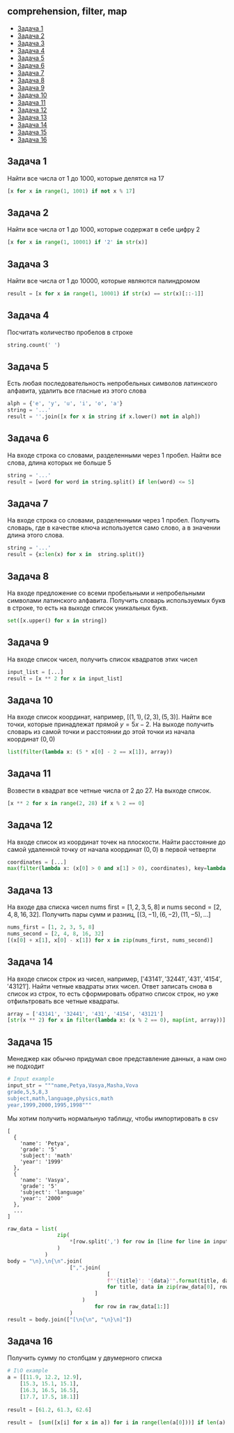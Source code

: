 ## comprehension, filter, map
+ [Задача 1](#задача-1)
+ [Задача 2](#задача-2)
+ [Задача 3](#задача-3)
+ [Задача 4](#задача-4)
+ [Задача 5](#задача-5)
+ [Задача 6](#задача-6)
+ [Задача 7](#задача-7)
+ [Задача 8](#задача-8)
+ [Задача 9](#задача-9)
+ [Задача 10](#задача-10)
+ [Задача 11](#задача-11)
+ [Задача 12](#задача-12)
+ [Задача 13](#задача-13)
+ [Задача 14](#задача-14)
+ [Задача 15](#задача-15)
+ [Задача 16](#задача-16)

## Задача 1
Найти все числа от 1 до 1000, которые делятся на 17

```python
[x for x in range(1, 1001) if not x % 17]
```

## Задача 2
Найти все числа от 1 до 1000, которые содержат в себе цифру 2

```python
[x for x in range(1, 10001) if '2' in str(x)]
```

## Задача 3
Найти все числа от 1 до 10000, которые являются палиндромом

```python
result = [x for x in range(1, 10001) if str(x) == str(x)[::-1]]
```

## Задача 4 
Посчитать количество пробелов в строке

```python
string.count(' ')
```

## Задача 5
Есть любая последовательность непробельных символов латинского алфавита, удалить все гласные из этого слова

```python
alph = {'e', 'y', 'u', 'i', 'o', 'a'}
string = '...'
result = ''.join([x for x in string if x.lower() not in alph])
```

## Задача 6
На входе строка со словами, разделенными через 1 пробел. Найти все слова, длина которых не больше 5

```python
string = '...'
result = [word for word in string.split() if len(word) <= 5]
```

## Задача 7
На входе строка со словами, разделенными через 1 пробел. Получить словарь, где в качестве ключа используется само слово, а в значении длина этого слова.

```python
string = '...'
result = {x:len(x) for x in  string.split()}
```

## Задача 8
На входе предложение со всеми пробельными и непробельными символами латинского алфавита. Получить словарь используемых букв в строке, то есть на выходе список уникальных букв.

```python
set([x.upper() for x in string])
```

## Задача 9
На входе список чисел, получить список квадратов этих чисел

```python
input_list = [...]
result = [x ** 2 for x in input_list]
```

## Задача 10
На входе список координат, например, $[(1, 1), (2, 3), (5, 3)]$. Найти все точки, которые принадлежат прямой $y = 5x - 2$. На выходе получить словарь из самой точки и расстоянии до этой точки из начала координат $(0, 0)$

```python
list(filter(lambda x: (5 * x[0] - 2 == x[1]), array))
```

## Задача 11
Возвести в квадрат все четные числа от 2 до 27. На выходе список.

```python
[x ** 2 for x in range(2, 28) if x % 2 == 0]
```

## Задача 12
На входе список из координат точек на плоскости. Найти расстояние до самой удаленной точку от начала координат $(0, 0)$ в первой четверти

```python
coordinates = [...] 
max(filter(lambda x: (x[0] > 0 and x[1] > 0), coordinates), key=lambda x: x[0]**2 + x[1]** 2)
```

## Задача 13
На входе два списка чисел $\text{nums first} = [1, 2, 3, 5, 8]$ и $\text{nums second} = [2, 4, 8, 16, 32]$. Получить пары сумм и разниц, $[(3, -1), (6, -2), (11, -5), ...]$

```python
nums_first = [1, 2, 3, 5, 8]
nums_second = [2, 4, 8, 16, 32]
[(x[0] + x[1], x[0] - x[1]) for x in zip(nums_first, nums_second)]
```

## Задача 14
На входе список строк из чисел, например, $['43141', '32441', '431', '4154', '43121']$. Найти четные квадраты этих чисел. Ответ записать снова в список из строк, то есть сформировать обратно список строк, но уже отфильтровать все четные квадраты.

```python
array = ['43141', '32441', '431', '4154', '43121']
[str(x ** 2) for x in filter(lambda x: (x % 2 == 0), map(int, array))]
```

## Задача 15
Менеджер как обычно придумал свое представление данных, а нам оно не подходит

```python
# Input example
input_str = """name,Petya,Vasya,Masha,Vova
grade,5,5,8,3
subject,math,language,physics,math
year,1999,2000,1995,1998"""
```

Мы хотим получить нормальную таблицу, чтобы импортировать в csv

```csv
[
  {
    'name': 'Petya',
    'grade': '5'
    'subject': 'math'
    'year': '1999'
  },
  {
    'name': 'Vasya',
    'grade': '5'
    'subject': 'language'
    'year': '2000'
  },
  ...
]
```

```python
raw_data = list(
                zip(
                    *[row.split(',') for row in [line for line in input_str.split('\n')]]
                )
            )
body = "\n},\n{\n".join(
                    [",".join(
                                [
                                f"'{title}': '{data}'".format(title, data)
                                for title, data in zip(raw_data[0], row)
                            ]
                        ) 
                            for row in raw_data[1:]]
                    )
result = body.join(["[\n{\n", "\n}\n]"])
```

## Задача 16
Получить сумму по столбцам у двумерного списка

```python
# I\O example
a = [[11.9, 12.2, 12.9],
    [15.3, 15.1, 15.1], 
    [16.3, 16.5, 16.5],
    [17.7, 17.5, 18.1]]
    
result = [61.2, 61.3, 62.6] 
```

```python
result =  [sum([x[i] for x in a]) for i in range(len(a[0]))] if len(a) else None
```
